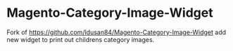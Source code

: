 Magento-Category-Image-Widget
=============================

Fork of https://github.com/ldusan84/Magento-Category-Image-Widget 
add new widget to print out childrens category images.
